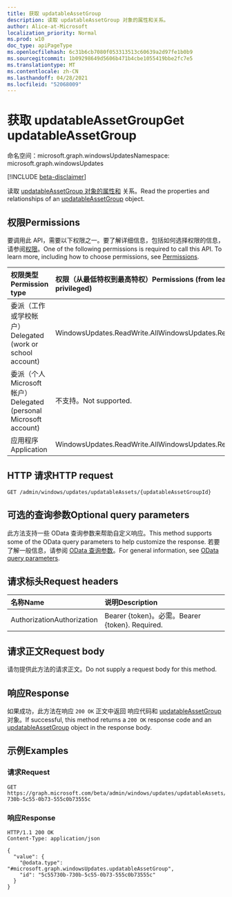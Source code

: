 ```yaml
---
title: 获取 updatableAssetGroup
description: 读取 updatableAssetGroup 对象的属性和关系。
author: Alice-at-Microsoft
localization_priority: Normal
ms.prod: w10
doc_type: apiPageType
ms.openlocfilehash: 6c31b6cb7080f053313513c60639a2d97fe1b0b9
ms.sourcegitcommit: 1b09298649d5606b471b4cbe1055419bbe2fc7e5
ms.translationtype: MT
ms.contentlocale: zh-CN
ms.lasthandoff: 04/28/2021
ms.locfileid: "52068009"
---
```

# <a name="get-updatableassetgroup"></a><span data-ttu-id="0c997-103">获取 updatableAssetGroup</span><span class="sxs-lookup"><span data-stu-id="0c997-103">Get updatableAssetGroup</span></span>
<span data-ttu-id="0c997-104">命名空间：microsoft.graph.windowsUpdates</span><span class="sxs-lookup"><span data-stu-id="0c997-104">Namespace: microsoft.graph.windowsUpdates</span></span>

[!INCLUDE [beta-disclaimer](../../includes/beta-disclaimer.md)]

<span data-ttu-id="0c997-105">读取 [updatableAssetGroup 对象的属性和](../resources/windowsupdates-updatableassetgroup.md) 关系。</span><span class="sxs-lookup"><span data-stu-id="0c997-105">Read the properties and relationships of an [updatableAssetGroup](../resources/windowsupdates-updatableassetgroup.md) object.</span></span>

## <a name="permissions"></a><span data-ttu-id="0c997-106">权限</span><span class="sxs-lookup"><span data-stu-id="0c997-106">Permissions</span></span>
<span data-ttu-id="0c997-p101">要调用此 API，需要以下权限之一。要了解详细信息，包括如何选择权限的信息，请参阅[权限](/graph/permissions-reference)。</span><span class="sxs-lookup"><span data-stu-id="0c997-p101">One of the following permissions is required to call this API. To learn more, including how to choose permissions, see [Permissions](/graph/permissions-reference).</span></span>

|<span data-ttu-id="0c997-109">权限类型</span><span class="sxs-lookup"><span data-stu-id="0c997-109">Permission type</span></span>|<span data-ttu-id="0c997-110">权限（从最低特权到最高特权）</span><span class="sxs-lookup"><span data-stu-id="0c997-110">Permissions (from least to most privileged)</span></span>|
|:---|:---|
|<span data-ttu-id="0c997-111">委派（工作或学校帐户）</span><span class="sxs-lookup"><span data-stu-id="0c997-111">Delegated (work or school account)</span></span>|<span data-ttu-id="0c997-112">WindowsUpdates.ReadWrite.All</span><span class="sxs-lookup"><span data-stu-id="0c997-112">WindowsUpdates.ReadWrite.All</span></span>|
|<span data-ttu-id="0c997-113">委派（个人 Microsoft 帐户）</span><span class="sxs-lookup"><span data-stu-id="0c997-113">Delegated (personal Microsoft account)</span></span>|<span data-ttu-id="0c997-114">不支持。</span><span class="sxs-lookup"><span data-stu-id="0c997-114">Not supported.</span></span>|
|<span data-ttu-id="0c997-115">应用程序</span><span class="sxs-lookup"><span data-stu-id="0c997-115">Application</span></span>|<span data-ttu-id="0c997-116">WindowsUpdates.ReadWrite.All</span><span class="sxs-lookup"><span data-stu-id="0c997-116">WindowsUpdates.ReadWrite.All</span></span>|

## <a name="http-request"></a><span data-ttu-id="0c997-117">HTTP 请求</span><span class="sxs-lookup"><span data-stu-id="0c997-117">HTTP request</span></span>

<!-- {
  "blockType": "ignored"
}
-->
``` http
GET /admin/windows/updates/updatableAssets/{updatableAssetGroupId}
```

## <a name="optional-query-parameters"></a><span data-ttu-id="0c997-118">可选的查询参数</span><span class="sxs-lookup"><span data-stu-id="0c997-118">Optional query parameters</span></span>
<span data-ttu-id="0c997-119">此方法支持一些 OData 查询参数来帮助自定义响应。</span><span class="sxs-lookup"><span data-stu-id="0c997-119">This method supports some of the OData query parameters to help customize the response.</span></span> <span data-ttu-id="0c997-120">若要了解一般信息，请参阅 [OData 查询参数](/graph/query-parameters)。</span><span class="sxs-lookup"><span data-stu-id="0c997-120">For general information, see [OData query parameters](/graph/query-parameters).</span></span>

## <a name="request-headers"></a><span data-ttu-id="0c997-121">请求标头</span><span class="sxs-lookup"><span data-stu-id="0c997-121">Request headers</span></span>
|<span data-ttu-id="0c997-122">名称</span><span class="sxs-lookup"><span data-stu-id="0c997-122">Name</span></span>|<span data-ttu-id="0c997-123">说明</span><span class="sxs-lookup"><span data-stu-id="0c997-123">Description</span></span>|
|:---|:---|
|<span data-ttu-id="0c997-124">Authorization</span><span class="sxs-lookup"><span data-stu-id="0c997-124">Authorization</span></span>|<span data-ttu-id="0c997-p103">Bearer {token}。必需。</span><span class="sxs-lookup"><span data-stu-id="0c997-p103">Bearer {token}. Required.</span></span>|

## <a name="request-body"></a><span data-ttu-id="0c997-127">请求正文</span><span class="sxs-lookup"><span data-stu-id="0c997-127">Request body</span></span>
<span data-ttu-id="0c997-128">请勿提供此方法的请求正文。</span><span class="sxs-lookup"><span data-stu-id="0c997-128">Do not supply a request body for this method.</span></span>

## <a name="response"></a><span data-ttu-id="0c997-129">响应</span><span class="sxs-lookup"><span data-stu-id="0c997-129">Response</span></span>

<span data-ttu-id="0c997-130">如果成功，此方法在响应 `200 OK` 正文中返回 响应代码和 [updatableAssetGroup](../resources/windowsupdates-updatableassetgroup.md) 对象。</span><span class="sxs-lookup"><span data-stu-id="0c997-130">If successful, this method returns a `200 OK` response code and an [updatableAssetGroup](../resources/windowsupdates-updatableassetgroup.md) object in the response body.</span></span>

## <a name="examples"></a><span data-ttu-id="0c997-131">示例</span><span class="sxs-lookup"><span data-stu-id="0c997-131">Examples</span></span>

### <a name="request"></a><span data-ttu-id="0c997-132">请求</span><span class="sxs-lookup"><span data-stu-id="0c997-132">Request</span></span>
<!-- {
  "blockType": "request",
  "name": "get_updatableassetgroup"
}
-->
``` http
GET https://graph.microsoft.com/beta/admin/windows/updates/updatableAssets/5c55730b-730b-5c55-0b73-555c0b73555c
```


### <a name="response"></a><span data-ttu-id="0c997-133">响应</span><span class="sxs-lookup"><span data-stu-id="0c997-133">Response</span></span>

<!-- {
  "blockType": "response",
  "truncated": true,
  "@odata.type": "microsoft.graph.windowsUpdates.updatableAssetGroup"
}
-->
``` http
HTTP/1.1 200 OK
Content-Type: application/json

{
  "value": {
    "@odata.type": "#microsoft.graph.windowsUpdates.updatableAssetGroup",
    "id": "5c55730b-730b-5c55-0b73-555c0b73555c"
  }
}
```

